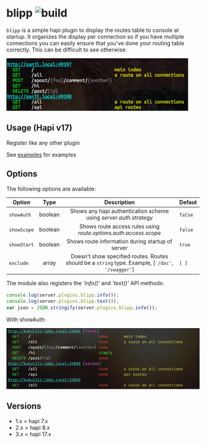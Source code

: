 # blipp ![build](https://travis-ci.org/danielb2/blipp.svg?branch=master)

`blipp` is a simple hapi plugin to display the routes table to console at
startup. It organizes the display per connection so if you have multiple
connections you can easily ensure that you've done your routing table
correctly. This can be difficult to see otherwise.

![image](images/screenshot.png)

## Usage (Hapi v17)

Register like any other plugin

See [examples](examples/) for examples

## Options

The following options are available:

Option | Type | Description | Defaut
-|:-:|:-:|-
`showAuth` | boolean | Shows any hapi authentication scheme using _server.auth.strategy_ | `false`
`showScope` | boolean | Shows route access rules using _route.options.auth.access.scope_ | `false`
`showStart` | boolean | Shows route information during startup of server | `true`
`exclude` | array | Doesn't show specified routes. Routes should be a `string` type. Example, [`'/doc'`, `'/swagger'`] | `[ ]`


The module also registers the _'info()'_  and _'text()'_ API methods:
```javascript
console.log(server.plugins.blipp.info());
console.log(server.plugins.blipp.text());
var json = JSON.stringify(server.plugins.blipp.info());
```


With showAuth:

![image](images/screenshot-with-auth.png)

## Versions

* 1.x = hapi 7.x
* 2.x = hapi 8.x
* 3.x = hapi 17.x
